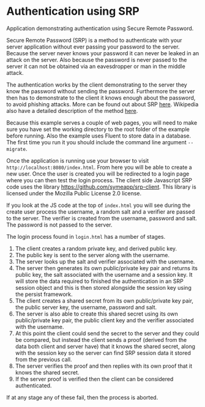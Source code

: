 # Authentication using SRP

Application demonstrating authentication using Secure Remote Password.

Secure Remote Password (SRP) is a method to authenticate with your server application without ever passing your password to the server. Because the server never knows your password it can never be leaked in an attack on the server. Also because the password is never passed to the server it can not be obtained via an eavesdropper or man in the middle attack.

The authentication works by the client demonstrating to the server they know the password without sending the password. Furthermore the server then has to demonstrate to the client it knows enough about the password, to avoid phishing attacks. More can be found out about SRP [here](https://datatracker.ietf.org/doc/html/rfc2945). Wikipedia also have a detailed description of the method [here](https://en.wikipedia.org/wiki/Secure_Remote_Password_protocol).

Because this example serves a couple of web pages, you will need to make sure you have set the working directory to the root folder of the example before running. Also the example uses Fluent to store data in a database. The first time you run it you should include the command line argument `--migrate`.

Once the application is running use your browser to visit `http://localhost:8080/index.html`. From here you will be able to create a new user. Once the user is created you will be redirected to a login page where you can then test the login process. The client side Javascript SRP code uses the library https://github.com/symeapp/srp-client. This library is licensed under the Mozilla Public License 2.0 license. 

If you look at the JS code at the top of `index.html` you will see during the create user process the username, a random salt and a verifier are passed to the server. The verifier is created from the username, password and salt. The password is not passed to the server.

The login process found in `login.html` has a number of stages. 

1) The client creates a random private key, and derived public key. 
2) The public key is sent to the server along with the username. 
3) The server looks up the salt and verifier associated with the username.
4) The server then generates its own public/private key pair and returns its public key, the salt associated with the username and a session key. It will store the data required to finished the authentication in an SRP session object and this is then stored alongside the session key using the persist framework.
5) The client creates a shared secret from its own public/private key pair, the public server key, the username, password and salt. 
6) The server is also able to create this shared secret using its own public/private key pair, the public client key and the verifier associated with the username.
7) At this point the client could send the secret to the server and they could be compared, but instead the client sends a proof (derived from the data both client and server have) that it knows the shared secret, along with the session key so the server can find SRP session data it stored from the previous call.
8) The server verifies the proof and then replies with its own proof that it knows the shared secret.
9) If the server proof is verified then the client can be considered authenticated.

If at any stage any of these fail, then the process is aborted.
